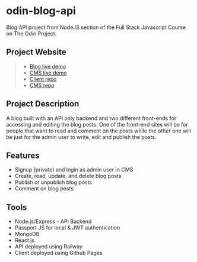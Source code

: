 # odin-blog-api
Blog API project from NodeJS section of the Full Stack Javascript Course on The Odin Project.

## Project Website
> - [Blog live demo](https://mraffia-odin-blog.up.railway.app/)
> - [CMS live demo](https://mraffia-odin-blog-cms.up.railway.app/)
> - [Client repo](https://github.com/mraffia/odin-blog-client)
> - [CMS repo](https://github.com/mraffia/odin-blog-cms)

## Project Description
A blog built with an API only backend and two different front-ends for accessing and editing the blog posts. One of the front-end sites will be for people that want to read and comment on the posts while the other one will be just for the admin user to write, edit and publish the posts.

## Features
* Signup (private) and login as admin user in CMS
* Create, read, update, and delete blog posts
* Publish or unpublish blog posts
* Comment on blog posts

## Tools
* Node.js/Express - API Backend
* Passport JS for local & JWT authentication
* MongoDB
* React.js
* API deployed using Railway
* Client deployed using Github Pages
